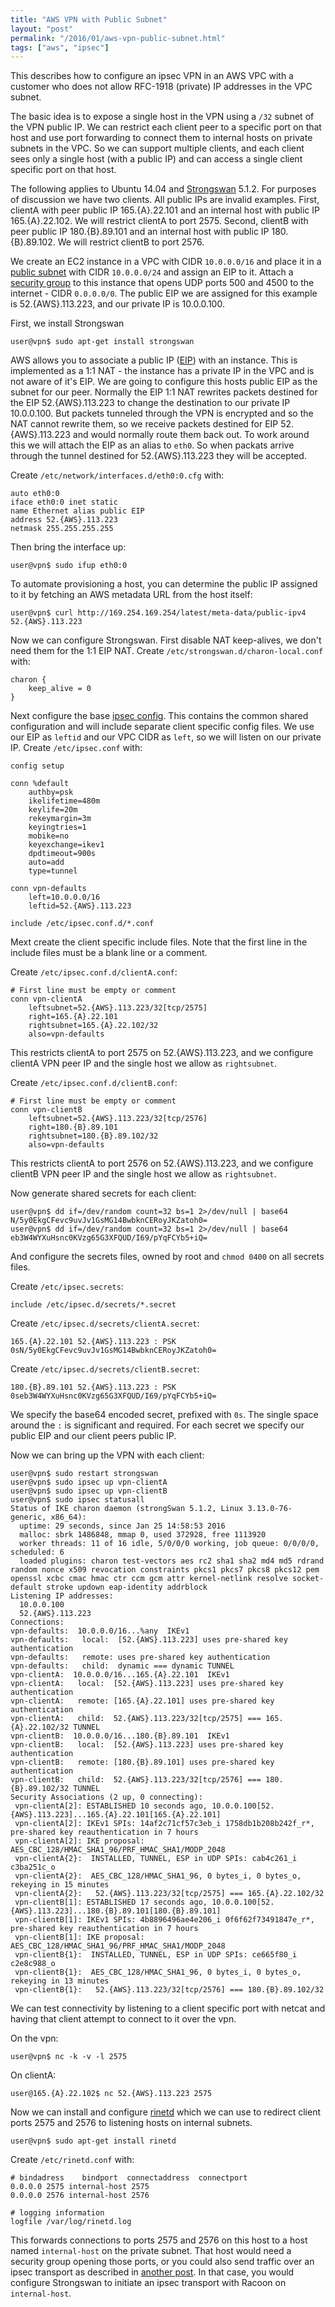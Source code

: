 ```yaml
---
title: "AWS VPN with Public Subnet"
layout: "post"
permalink: "/2016/01/aws-vpn-public-subnet.html"
tags: ["aws", "ipsec"]
---
```

This describes how to configure an ipsec VPN in an AWS VPC with a customer who does not allow RFC-1918 (private) IP addresses in the VPC subnet.

The basic idea is to expose a single host in the VPN using a `/32` subnet of the VPN public IP. We can restrict each client peer to a specific port on that host and use port forwarding to connect them to internal hosts on private subnets in the VPC. So we can support multiple clients, and each client sees only a single host (with a public IP) and can access a single client specific port on that host.

The following applies to Ubuntu 14.04 and [Strongswan](https://www.strongswan.org/) 5.1.2. For purposes of discussion we have two clients. All public IPs are invalid examples. First, clientA with peer public IP 165.{A}.22.101 and an internal host with public IP 165.{A}.22.102. We will restrict clientA to port 2575. Second, clientB with peer public IP 180.{B}.89.101 and an internal host with public IP 180.{B}.89.102. We will restrict clientB to port 2576.

We create an EC2 instance in a VPC with CIDR `10.0.0.0/16` and place it in a [public subnet](http://docs.aws.amazon.com/AmazonVPC/latest/UserGuide/VPC_Scenario1.html) with CIDR `10.0.0.0/24` and assign an EIP to it. Attach a [security group](http://docs.aws.amazon.com/AmazonVPC/latest/UserGuide/VPC_SecurityGroups.html) to this instance that opens UDP ports 500 and 4500 to the internet - CIDR `0.0.0.0/0`. The public EIP we are assigned for this example is 52.{AWS}.113.223, and our private IP is 10.0.0.100.

First, we install Strongswan

```console
user@vpn$ sudo apt-get install strongswan
```

AWS allows you to associate a public IP ([EIP](http://docs.aws.amazon.com/AWSEC2/latest/UserGuide/elastic-ip-addresses-eip.html)) with an instance. This is implemented as a 1:1 NAT - the instance has a private IP in the VPC and is not aware of it's EIP. We are going to configure this hosts public EIP as the subnet for our peer. Normally the EIP 1:1 NAT rewrites packets destined for the EIP 52.{AWS}.113.223 to change the destination to our private IP 10.0.0.100. But packets tunneled through the VPN is encrypted and so the NAT cannot rewrite them, so we receive packets destined for EIP 52.{AWS}.113.223 and would normally route them back out. To work around this we will attach the EIP as an alias to `eth0`. So when packats arrive through the tunnel destined for 52.{AWS}.113.223 they will be accepted.

Create `/etc/network/interfaces.d/eth0:0.cfg` with:

```
auto eth0:0
iface eth0:0 inet static
name Ethernet alias public EIP
address 52.{AWS}.113.223
netmask 255.255.255.255
```

Then bring the interface up:

```console
user@vpn$ sudo ifup eth0:0
```

To automate provisioning a host, you can determine the public IP assigned to it by fetching an AWS metadata URL from the host itself:

```console
user@vpn$ curl http://169.254.169.254/latest/meta-data/public-ipv4
52.{AWS}.113.223
```

Now we can configure Strongswan. First disable NAT keep-alives, we don't need them for the 1:1 EIP NAT. Create `/etc/strongswan.d/charon-local.conf` with:

```
charon {
    keep_alive = 0
}
```

Next configure the base [ipsec config](https://wiki.strongswan.org/projects/strongswan/wiki/ConnSection). This contains the common shared configuration and will include separate client specific config files. We use our EIP as `leftid` and our VPC CIDR as `left`, so we will listen on our private IP. Create `/etc/ipsec.conf` with:

```
config setup

conn %default
    authby=psk
    ikelifetime=480m
    keylife=20m
    rekeymargin=3m
    keyingtries=1
    mobike=no
    keyexchange=ikev1
    dpdtimeout=900s
    auto=add
    type=tunnel

conn vpn-defaults
    left=10.0.0.0/16
    leftid=52.{AWS}.113.223

include /etc/ipsec.conf.d/*.conf
```

Mext create the client specific include files. Note that the first line in the include files must be a blank line or a comment.

Create `/etc/ipsec.conf.d/clientA.conf`:

```
# First line must be empty or comment
conn vpn-clientA
    leftsubnet=52.{AWS}.113.223/32[tcp/2575]
    right=165.{A}.22.101
    rightsubnet=165.{A}.22.102/32
    also=vpn-defaults
```

This restricts clientA to port 2575 on 52.{AWS}.113.223, and we configure clientA VPN peer IP and the single host we allow as `rightsubnet`.

Create `/etc/ipsec.conf.d/clientB.conf`:

```
# First line must be empty or comment
conn vpn-clientB
    leftsubnet=52.{AWS}.113.223/32[tcp/2576]
    right=180.{B}.89.101
    rightsubnet=180.{B}.89.102/32
    also=vpn-defaults
```

This restricts clientA to port 2576 on 52.{AWS}.113.223, and we configure clientB VPN peer IP and the single host we allow as `rightsubnet`.

Now generate shared secrets for each client:

```console
user@vpn$ dd if=/dev/random count=32 bs=1 2>/dev/null | base64
N/5y0EkgCFevc9uvJv1GsMG14BwbknCERoyJKZatoh0=
user@vpn$ dd if=/dev/random count=32 bs=1 2>/dev/null | base64
eb3W4WYXuHsnc0KVzg65G3XFQUD/I69/pYqFCYb5+iQ=
```

And configure the secrets files, owned by root and `chmod 0400` on all secrets files.

Create `/etc/ipsec.secrets`:

```
include /etc/ipsec.d/secrets/*.secret
```

Create `/etc/ipsec.d/secrets/clientA.secret`:

```
165.{A}.22.101 52.{AWS}.113.223 : PSK 0sN/5y0EkgCFevc9uvJv1GsMG14BwbknCERoyJKZatoh0=
```

Create `/etc/ipsec.d/secrets/clientB.secret`:

```
180.{B}.89.101 52.{AWS}.113.223 : PSK 0seb3W4WYXuHsnc0KVzg65G3XFQUD/I69/pYqFCYb5+iQ=
```

We specify the base64 encoded secret, prefixed with `0s`. The single space around the `:` is significant and required. For each secret we specify our public EIP and our client peers public IP.

Now we can bring up the VPN with each client:

```console
user@vpn$ sudo restart strongswan
user@vpn$ sudo ipsec up vpn-clientA
user@vpn$ sudo ipsec up vpn-clientB
user@vpn$ sudo ipsec statusall
Status of IKE charon daemon (strongSwan 5.1.2, Linux 3.13.0-76-generic, x86_64):
  uptime: 29 seconds, since Jan 25 14:58:53 2016
  malloc: sbrk 1486848, mmap 0, used 372928, free 1113920
  worker threads: 11 of 16 idle, 5/0/0/0 working, job queue: 0/0/0/0, scheduled: 6
  loaded plugins: charon test-vectors aes rc2 sha1 sha2 md4 md5 rdrand random nonce x509 revocation constraints pkcs1 pkcs7 pkcs8 pkcs12 pem openssl xcbc cmac hmac ctr ccm gcm attr kernel-netlink resolve socket-default stroke updown eap-identity addrblock
Listening IP addresses:
  10.0.0.100
  52.{AWS}.113.223
Connections:
vpn-defaults:  10.0.0.0/16...%any  IKEv1
vpn-defaults:   local:  [52.{AWS}.113.223] uses pre-shared key authentication
vpn-defaults:   remote: uses pre-shared key authentication
vpn-defaults:   child:  dynamic === dynamic TUNNEL
vpn-clientA:  10.0.0.0/16...165.{A}.22.101  IKEv1
vpn-clientA:   local:  [52.{AWS}.113.223] uses pre-shared key authentication
vpn-clientA:   remote: [165.{A}.22.101] uses pre-shared key authentication
vpn-clientA:   child:  52.{AWS}.113.223/32[tcp/2575] === 165.{A}.22.102/32 TUNNEL
vpn-clientB:  10.0.0.0/16...180.{B}.89.101  IKEv1
vpn-clientB:   local:  [52.{AWS}.113.223] uses pre-shared key authentication
vpn-clientB:   remote: [180.{B}.89.101] uses pre-shared key authentication
vpn-clientB:   child:  52.{AWS}.113.223/32[tcp/2576] === 180.{B}.89.102/32 TUNNEL
Security Associations (2 up, 0 connecting):
 vpn-clientA[2]: ESTABLISHED 10 seconds ago, 10.0.0.100[52.{AWS}.113.223]...165.{A}.22.101[165.{A}.22.101]
 vpn-clientA[2]: IKEv1 SPIs: 14af2c71cf57c3eb_i 1758db1b208b242f_r*, pre-shared key reauthentication in 7 hours
 vpn-clientA[2]: IKE proposal: AES_CBC_128/HMAC_SHA1_96/PRF_HMAC_SHA1/MODP_2048
 vpn-clientA{2}:  INSTALLED, TUNNEL, ESP in UDP SPIs: cab4c261_i c3ba251c_o
 vpn-clientA{2}:  AES_CBC_128/HMAC_SHA1_96, 0 bytes_i, 0 bytes_o, rekeying in 15 minutes
 vpn-clientA{2}:   52.{AWS}.113.223/32[tcp/2575] === 165.{A}.22.102/32
 vpn-clientB[1]: ESTABLISHED 17 seconds ago, 10.0.0.100[52.{AWS}.113.223]...180.{B}.89.101[180.{B}.89.101]
 vpn-clientB[1]: IKEv1 SPIs: 4b8896496ae4e206_i 0f6f62f73491847e_r*, pre-shared key reauthentication in 7 hours
 vpn-clientB[1]: IKE proposal: AES_CBC_128/HMAC_SHA1_96/PRF_HMAC_SHA1/MODP_2048
 vpn-clientB{1}:  INSTALLED, TUNNEL, ESP in UDP SPIs: ce665f80_i c2e8c988_o
 vpn-clientB{1}:  AES_CBC_128/HMAC_SHA1_96, 0 bytes_i, 0 bytes_o, rekeying in 13 minutes
 vpn-clientB{1}:   52.{AWS}.113.223/32[tcp/2576] === 180.{B}.89.102/32
```

We can test connectivity by listening to a client specific port with netcat and having that client attempt to connect to it over the vpn.

On the vpn:

```console
user@vpn$ nc -k -v -l 2575
```

On clientA:

```console
user@165.{A}.22.102$ nc 52.{AWS}.113.223 2575
```

Now we can install and configure [rinetd](http://www.boutell.com/rinetd/) which we can use to redirect client ports 2575 and 2576 to listening hosts on internal subnets.

```console
user@vpn$ sudo apt-get install rinetd
```

Create `/etc/rinetd.conf` with:

```
# bindadress    bindport  connectaddress  connectport
0.0.0.0 2575 internal-host 2575
0.0.0.0 2576 internal-host 2576

# logging information
logfile /var/log/rinetd.log
```

This forwards connections to ports 2575 and 2576 on this host to a host named `internal-host` on the private subnet. That host would need a security group opening those ports, or you could also send traffic over an ipsec transport as described in [another post](/2015/03/ipsec-private-subnet.html). In that case, you would configure Strongswan to initiate an ipsec transport with Racoon on `internal-host`.
